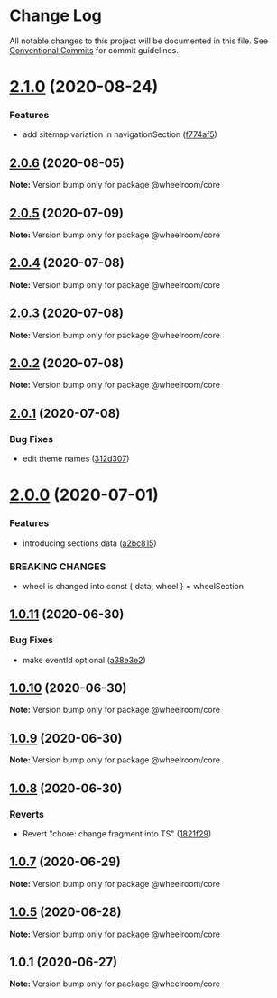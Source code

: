 # Change Log

All notable changes to this project will be documented in this file.
See [Conventional Commits](https://conventionalcommits.org) for commit guidelines.

# [2.1.0](https://github.com/wheelroom/wheelroom/compare/@wheelroom/core@2.0.6...@wheelroom/core@2.1.0) (2020-08-24)


### Features

* add sitemap variation in navigationSection ([f774af5](https://github.com/wheelroom/wheelroom/commit/f774af562c3c21dfc15571f5b35cf73c056cfbdb))





## [2.0.6](https://github.com/wheelroom/wheelroom/compare/@wheelroom/core@2.0.5...@wheelroom/core@2.0.6) (2020-08-05)

**Note:** Version bump only for package @wheelroom/core





## [2.0.5](https://github.com/wheelroom/wheelroom/compare/@wheelroom/core@2.0.4...@wheelroom/core@2.0.5) (2020-07-09)

**Note:** Version bump only for package @wheelroom/core





## [2.0.4](https://github.com/wheelroom/wheelroom/compare/@wheelroom/core@2.0.3...@wheelroom/core@2.0.4) (2020-07-08)

**Note:** Version bump only for package @wheelroom/core





## [2.0.3](https://github.com/wheelroom/wheelroom/compare/@wheelroom/core@2.0.2...@wheelroom/core@2.0.3) (2020-07-08)

**Note:** Version bump only for package @wheelroom/core





## [2.0.2](https://github.com/wheelroom/wheelroom/compare/@wheelroom/core@2.0.1...@wheelroom/core@2.0.2) (2020-07-08)

**Note:** Version bump only for package @wheelroom/core





## [2.0.1](https://github.com/wheelroom/wheelroom/compare/@wheelroom/core@2.0.0...@wheelroom/core@2.0.1) (2020-07-08)


### Bug Fixes

* edit theme names ([312d307](https://github.com/wheelroom/wheelroom/commit/312d3075fb5e4ddd89b1fe2f104d23048256211c))





# [2.0.0](https://github.com/wheelroom/wheelroom/compare/@wheelroom/core@1.0.11...@wheelroom/core@2.0.0) (2020-07-01)


### Features

* introducing sections data ([a2bc815](https://github.com/wheelroom/wheelroom/commit/a2bc8156909f859215ff528a03e2af7ed9248359))


### BREAKING CHANGES

* wheel is changed into const { data, wheel } = wheelSection





## [1.0.11](https://github.com/wheelroom/wheelroom/compare/@wheelroom/core@1.0.10...@wheelroom/core@1.0.11) (2020-06-30)


### Bug Fixes

* make eventId optional ([a38e3e2](https://github.com/wheelroom/wheelroom/commit/a38e3e21a9545ea6837c2d468dd0a80fde3903e5))





## [1.0.10](https://github.com/wheelroom/wheelroom/compare/@wheelroom/core@1.0.9...@wheelroom/core@1.0.10) (2020-06-30)

**Note:** Version bump only for package @wheelroom/core





## [1.0.9](https://github.com/wheelroom/wheelroom/compare/@wheelroom/core@1.0.8...@wheelroom/core@1.0.9) (2020-06-30)

**Note:** Version bump only for package @wheelroom/core





## [1.0.8](https://github.com/wheelroom/wheelroom/compare/@wheelroom/core@1.0.7...@wheelroom/core@1.0.8) (2020-06-30)


### Reverts

* Revert "chore: change fragment into TS" ([1821f29](https://github.com/wheelroom/wheelroom/commit/1821f2940ac9e11ab9cb99c8d3db25df2dfebe47))





## [1.0.7](https://github.com/wheelroom/wheelroom/compare/@wheelroom/core@1.0.5...@wheelroom/core@1.0.7) (2020-06-29)

**Note:** Version bump only for package @wheelroom/core





## [1.0.5](https://github.com/wheelroom/wheelroom/compare/@wheelroom/core@1.0.1...@wheelroom/core@1.0.5) (2020-06-28)

**Note:** Version bump only for package @wheelroom/core





## 1.0.1 (2020-06-27)

**Note:** Version bump only for package @wheelroom/core

